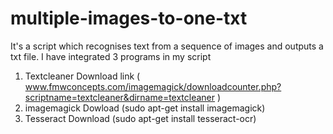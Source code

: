 # multiple-images-to-one-txt
It's a script which recognises text from a sequence of images and outputs a txt file.
I have integrated 3 programs in my script
  1. Textcleaner  Download link ( www.fmwconcepts.com/imagemagick/downloadcounter.php?scriptname=textcleaner&dirname=textcleaner )
  2. imagemagick  Dowload (sudo apt-get install imagemagick)
  3. Tesseract    Download (sudo apt-get install tesseract-ocr)

